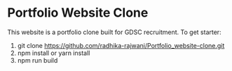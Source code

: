 # Portfolio Website Clone

This website is a portfolio clone built for GDSC recruitment. To get starter:

1. git clone https://github.com/radhika-rajwani/Portfolio_website-clone.git
2. npm install or yarn install
3. npm run build

